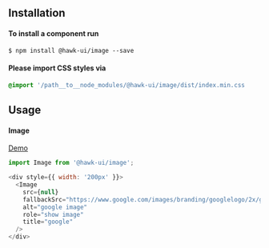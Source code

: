 ## Installation


#### To install a component run
`$ npm install @hawk-ui/image --save`


#### Please import CSS styles via
```scss noeditor
@import '/path__to__node_modules/@hawk-ui/image/dist/index.min.css
```


## Usage


#### Image
[Demo](https://hawk.oncrypt.co/#!/Image/1)
```js static
import Image from '@hawk-ui/image';
```
```js
<div style={{ width: '200px' }}>
  <Image
    src={null}
    fallbackSrc="https://www.google.com/images/branding/googlelogo/2x/googlelogo_color_272x92dp.png"
    alt="google image"
    role="show image"
    title="google"
  />
</div>
```